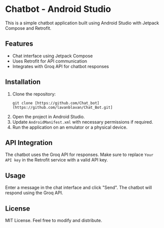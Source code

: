 


  <h1>Chatbot - Android Studio</h1>
    <p>This is a simple chatbot application built using Android Studio with Jetpack Compose and Retrofit.</p>

  <h2>Features</h2>
    <ul>
        <li>Chat interface using Jetpack Compose</li>
        <li>Uses Retrofit for API communication</li>
        <li>Integrates with Groq API for chatbot responses</li>
    </ul>

  <h2>Installation</h2>
    <ol>
        <li>Clone the repository:</li>
        <pre><code>git clone [https://github.com/Chat_bot](https://github.com/lavanblavan/Chat_Bot.git]</code></pre>
        <li>Open the project in Android Studio.</li>
        <li>Update <code>AndroidManifest.xml</code> with necessary permissions if required.</li>
        <li>Run the application on an emulator or a physical device.</li>
    </ol>

  <h2>API Integration</h2>
    <p>The chatbot uses the Groq API for responses. Make sure to replace <code>Your API key</code> in the Retrofit service with a valid API key.</p>

  <h2>Usage</h2>
    <p>Enter a message in the chat interface and click "Send". The chatbot will respond using the Groq API.</p>

  <h2>License</h2>
    <p>MIT License. Feel free to modify and distribute.</p>
</body>
</html>
